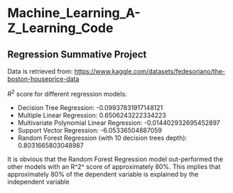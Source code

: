 # Machine_Learning_A-Z_Learning_Code

## Regression Summative Project

Data is retrieved from: https://www.kaggle.com/datasets/fedesoriano/the-boston-houseprice-data

$R^2$ score for different regression models:
  - Decision Tree Regression: -0.09937831917148121
  - Multiple Linear Regression: 0.6506243222334223
  - Multivariate Polynomial Linear Regression: -0.014402932695452897
  - Support Vector Regression: -6.05336504887059
  - Random Forest Regression (with 10 decision trees depth): 0.8031665803048987

It is obvious that the Random Forest Regression model out-performed the other models with an R^2^ score of approximately 80%. This implies that approximately 80% of the dependent variable is explained by the independent variable
